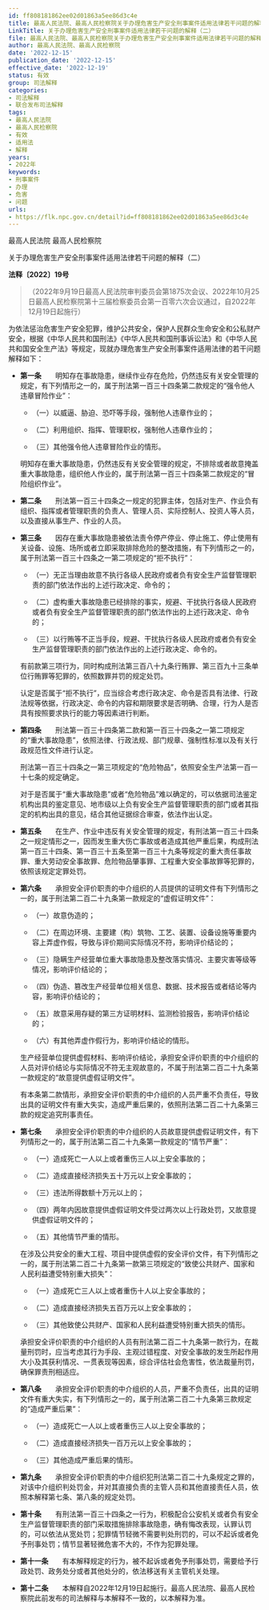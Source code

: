 ```yaml
---
id: ff808181862ee02d01863a5ee86d3c4e
title: 最高人民法院、最高人民检察院关于办理危害生产安全刑事案件适用法律若干问题的解释（二）
LinkTitle: 关于办理危害生产安全刑事案件适用法律若干问题的解释（二）
file: 最高人民法院、最高人民检察院关于办理危害生产安全刑事案件适用法律若干问题的解释（二）_20221215_ff808181862ee02d01863a5ee86d3c4e.docx
author: 最高人民法院、最高人民检察院
date: '2022-12-15'
publication_date: '2022-12-15'
effective_date: '2022-12-19'
status: 有效
group: 司法解释
categories:
- 司法解释
- 联合发布司法解释
tags:
- 最高人民法院
- 最高人民检察院
- 有效
- 适用法
- 解释
years:
- 2022年
keywords:
- 刑事案件
- 办理
- 危害
- 问题
urls:
- https://flk.npc.gov.cn/detail?id=ff808181862ee02d01863a5ee86d3c4e
---
```


最高人民法院 最高人民检察院

关于办理危害生产安全刑事案件适用法律若干问题的解释（二）

**法释〔2022〕19号**

> （2022年9月19日最高人民法院审判委员会第1875次会议、2022年10月25日最高人民检察院第十三届检察委员会第一百零六次会议通过，自2022年12月19日起施行）

为依法惩治危害生产安全犯罪，维护公共安全，保护人民群众生命安全和公私财产安全，根据《中华人民共和国刑法》《中华人民共和国刑事诉讼法》和《中华人民共和国安全生产法》等规定，现就办理危害生产安全刑事案件适用法律的若干问题解释如下：

- **第一条**　　明知存在事故隐患，继续作业存在危险，仍然违反有关安全管理的规定，有下列情形之一的，属于刑法第一百三十四条第二款规定的“强令他人违章冒险作业”：

  - （一）以威逼、胁迫、恐吓等手段，强制他人违章作业的；

  - （二）利用组织、指挥、管理职权，强制他人违章作业的；

  - （三）其他强令他人违章冒险作业的情形。

  明知存在重大事故隐患，仍然违反有关安全管理的规定，不排除或者故意掩盖重大事故隐患，组织他人作业的，属于刑法第一百三十四条第二款规定的“冒险组织作业”。

- **第二条**　　刑法第一百三十四条之一规定的犯罪主体，包括对生产、作业负有组织、指挥或者管理职责的负责人、管理人员、实际控制人、投资人等人员，以及直接从事生产、作业的人员。

- **第三条**　　因存在重大事故隐患被依法责令停产停业、停止施工、停止使用有关设备、设施、场所或者立即采取排除危险的整改措施，有下列情形之一的，属于刑法第一百三十四条之一第二项规定的“拒不执行”：

  - （一）无正当理由故意不执行各级人民政府或者负有安全生产监督管理职责的部门依法作出的上述行政决定、命令的；

  - （二）虚构重大事故隐患已经排除的事实，规避、干扰执行各级人民政府或者负有安全生产监督管理职责的部门依法作出的上述行政决定、命令的；

  - （三）以行贿等不正当手段，规避、干扰执行各级人民政府或者负有安全生产监督管理职责的部门依法作出的上述行政决定、命令的。

  有前款第三项行为，同时构成刑法第三百八十九条行贿罪、第三百九十三条单位行贿罪等犯罪的，依照数罪并罚的规定处罚。

  认定是否属于“拒不执行”，应当综合考虑行政决定、命令是否具有法律、行政法规等依据，行政决定、命令的内容和期限要求是否明确、合理，行为人是否具有按照要求执行的能力等因素进行判断。

- **第四条**　　刑法第一百三十四条第二款和第一百三十四条之一第二项规定的“重大事故隐患”，依照法律、行政法规、部门规章、强制性标准以及有关行政规范性文件进行认定。

  刑法第一百三十四条之一第三项规定的“危险物品”，依照安全生产法第一百一十七条的规定确定。

  对于是否属于“重大事故隐患”或者“危险物品”难以确定的，可以依据司法鉴定机构出具的鉴定意见、地市级以上负有安全生产监督管理职责的部门或者其指定的机构出具的意见，结合其他证据综合审查，依法作出认定。

- **第五条**　　在生产、作业中违反有关安全管理的规定，有刑法第一百三十四条之一规定情形之一，因而发生重大伤亡事故或者造成其他严重后果，构成刑法第一百三十四条、第一百三十五条至第一百三十九条等规定的重大责任事故罪、重大劳动安全事故罪、危险物品肇事罪、工程重大安全事故罪等犯罪的，依照该规定定罪处罚。

- **第六条**　　承担安全评价职责的中介组织的人员提供的证明文件有下列情形之一的，属于刑法第二百二十九条第一款规定的“虚假证明文件”：

  - （一）故意伪造的；

  - （二）在周边环境、主要建（构）筑物、工艺、装置、设备设施等重要内容上弄虚作假，导致与评价期间实际情况不符，影响评价结论的；

  - （三）隐瞒生产经营单位重大事故隐患及整改落实情况、主要灾害等级等情况，影响评价结论的；

  - （四）伪造、篡改生产经营单位相关信息、数据、技术报告或者结论等内容，影响评价结论的；

  - （五）故意采用存疑的第三方证明材料、监测检验报告，影响评价结论的；

  - （六）有其他弄虚作假行为，影响评价结论的情形。

  生产经营单位提供虚假材料、影响评价结论，承担安全评价职责的中介组织的人员对评价结论与实际情况不符无主观故意的，不属于刑法第二百二十九条第一款规定的“故意提供虚假证明文件”。

  有本条第二款情形，承担安全评价职责的中介组织的人员严重不负责任，导致出具的证明文件有重大失实，造成严重后果的，依照刑法第二百二十九条第三款的规定追究刑事责任。

- **第七条**　　承担安全评价职责的中介组织的人员故意提供虚假证明文件，有下列情形之一的，属于刑法第二百二十九条第一款规定的“情节严重”：

  - （一）造成死亡一人以上或者重伤三人以上安全事故的；

  - （二）造成直接经济损失五十万元以上安全事故的；

  - （三）违法所得数额十万元以上的；

  - （四）两年内因故意提供虚假证明文件受过两次以上行政处罚，又故意提供虚假证明文件的；

  - （五）其他情节严重的情形。

  在涉及公共安全的重大工程、项目中提供虚假的安全评价文件，有下列情形之一的，属于刑法第二百二十九条第一款第三项规定的“致使公共财产、国家和人民利益遭受特别重大损失”：

  - （一）造成死亡三人以上或者重伤十人以上安全事故的；

  - （二）造成直接经济损失五百万元以上安全事故的；

  - （三）其他致使公共财产、国家和人民利益遭受特别重大损失的情形。

  承担安全评价职责的中介组织的人员有刑法第二百二十九条第一款行为，在裁量刑罚时，应当考虑其行为手段、主观过错程度、对安全事故的发生所起作用大小及其获利情况、一贯表现等因素，综合评估社会危害性，依法裁量刑罚，确保罪责刑相适应。

- **第八条**　　承担安全评价职责的中介组织的人员，严重不负责任，出具的证明文件有重大失实，有下列情形之一的，属于刑法第二百二十九条第三款规定的“造成严重后果”：

  - （一）造成死亡一人以上或者重伤三人以上安全事故的；

  - （二）造成直接经济损失一百万元以上安全事故的；

  - （三）其他造成严重后果的情形。

- **第九条**　　承担安全评价职责的中介组织犯刑法第二百二十九条规定之罪的，对该中介组织判处罚金，并对其直接负责的主管人员和其他直接责任人员，依照本解释第七条、第八条的规定处罚。

- **第十条**　　有刑法第一百三十四条之一行为，积极配合公安机关或者负有安全生产监督管理职责的部门采取措施排除事故隐患，确有悔改表现，认罪认罚的，可以依法从宽处罚；犯罪情节轻微不需要判处刑罚的，可以不起诉或者免予刑事处罚；情节显著轻微危害不大的，不作为犯罪处理。

- **第十一条**　　有本解释规定的行为，被不起诉或者免予刑事处罚，需要给予行政处罚、政务处分或者其他处分的，依法移送有关主管机关处理。

- **第十二条**　　本解释自2022年12月19日起施行。最高人民法院、最高人民检察院此前发布的司法解释与本解释不一致的，以本解释为准。
